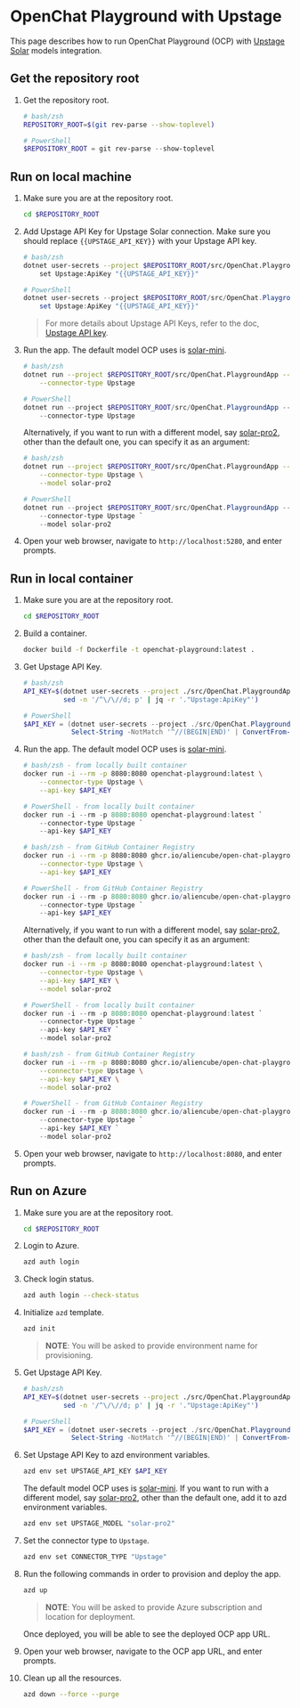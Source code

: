 # OpenChat Playground with Upstage

This page describes how to run OpenChat Playground (OCP) with [Upstage Solar](https://www.upstage.ai/solar-llm) models integration.

## Get the repository root

1. Get the repository root.

    ```bash
    # bash/zsh
    REPOSITORY_ROOT=$(git rev-parse --show-toplevel)
    ```

    ```powershell
    # PowerShell
    $REPOSITORY_ROOT = git rev-parse --show-toplevel
    ```

## Run on local machine

1. Make sure you are at the repository root.

    ```bash
    cd $REPOSITORY_ROOT
    ```

1. Add Upstage API Key for Upstage Solar connection. Make sure you should replace `{{UPSTAGE_API_KEY}}` with your Upstage API key.

    ```bash
    # bash/zsh
    dotnet user-secrets --project $REPOSITORY_ROOT/src/OpenChat.PlaygroundApp \
        set Upstage:ApiKey "{{UPSTAGE_API_KEY}}"
    ```

    ```powershell
    # PowerShell
    dotnet user-secrets --project $REPOSITORY_ROOT/src/OpenChat.PlaygroundApp `
        set Upstage:ApiKey "{{UPSTAGE_API_KEY}}"
    ```

    > For more details about Upstage API Keys, refer to the doc, [Upstage API key](https://console.upstage.ai/docs/getting-started#get-an-api-key).

1. Run the app. The default model OCP uses is [solar-mini]( https://console.upstage.ai/docs/models/solar-mini).

    ```bash
    # bash/zsh
    dotnet run --project $REPOSITORY_ROOT/src/OpenChat.PlaygroundApp -- \
        --connector-type Upstage
    ```

    ```powershell
    # PowerShell
    dotnet run --project $REPOSITORY_ROOT/src/OpenChat.PlaygroundApp -- `
        --connector-type Upstage
    ```

   Alternatively, if you want to run with a different model, say [solar-pro2](https://console.upstage.ai/docs/models/solar-pro-2), other than the default one, you can specify it as an argument:

    ```bash
    # bash/zsh
    dotnet run --project $REPOSITORY_ROOT/src/OpenChat.PlaygroundApp -- \
        --connector-type Upstage \
        --model solar-pro2
    ```

    ```powershell
    # PowerShell
    dotnet run --project $REPOSITORY_ROOT/src/OpenChat.PlaygroundApp -- `
        --connector-type Upstage `
        --model solar-pro2
    ```

1. Open your web browser, navigate to `http://localhost:5280`, and enter prompts.

## Run in local container

1. Make sure you are at the repository root.

    ```bash
    cd $REPOSITORY_ROOT
    ```

1. Build a container.

    ```bash
    docker build -f Dockerfile -t openchat-playground:latest .
    ```

1. Get Upstage API Key.

    ```bash
    # bash/zsh
    API_KEY=$(dotnet user-secrets --project ./src/OpenChat.PlaygroundApp list --json | \
              sed -n '/^\/\//d; p' | jq -r '."Upstage:ApiKey"')
    ```

    ```powershell
    # PowerShell
    $API_KEY = (dotnet user-secrets --project ./src/OpenChat.PlaygroundApp list --json | `
                Select-String -NotMatch '^//(BEGIN|END)' | ConvertFrom-Json).'Upstage:ApiKey'
    ```

1. Run the app. The default model OCP uses is [solar-mini](https://console.upstage.ai/docs/models/solar-mini).

    ```bash
    # bash/zsh - from locally built container
    docker run -i --rm -p 8080:8080 openchat-playground:latest \
        --connector-type Upstage \
        --api-key $API_KEY
    ```

    ```powershell
    # PowerShell - from locally built container
    docker run -i --rm -p 8080:8080 openchat-playground:latest `
        --connector-type Upstage `
        --api-key $API_KEY
    ```

    ```bash
    # bash/zsh - from GitHub Container Registry
    docker run -i --rm -p 8080:8080 ghcr.io/aliencube/open-chat-playground/openchat-playground:latest \
        --connector-type Upstage \
        --api-key $API_KEY
    ```

    ```powershell
    # PowerShell - from GitHub Container Registry
    docker run -i --rm -p 8080:8080 ghcr.io/aliencube/open-chat-playground/openchat-playground:latest `
        --connector-type Upstage `
        --api-key $API_KEY
    ```

   Alternatively, if you want to run with a different model, say [solar-pro2](https://console.upstage.ai/docs/models/solar-pro-2), other than the default one, you can specify it as an argument:

    ```bash
    # bash/zsh - from locally built container
    docker run -i --rm -p 8080:8080 openchat-playground:latest \
        --connector-type Upstage \
        --api-key $API_KEY \
        --model solar-pro2
    ```

    ```powershell
    # PowerShell - from locally built container
    docker run -i --rm -p 8080:8080 openchat-playground:latest `
        --connector-type Upstage `
        --api-key $API_KEY `
        --model solar-pro2
    ```

    ```bash
    # bash/zsh - from GitHub Container Registry
    docker run -i --rm -p 8080:8080 ghcr.io/aliencube/open-chat-playground/openchat-playground:latest \
        --connector-type Upstage \
        --api-key $API_KEY \
        --model solar-pro2
    ```

    ```powershell
    # PowerShell - from GitHub Container Registry
    docker run -i --rm -p 8080:8080 ghcr.io/aliencube/open-chat-playground/openchat-playground:latest `
        --connector-type Upstage `
        --api-key $API_KEY `
        --model solar-pro2
    ```

1. Open your web browser, navigate to `http://localhost:8080`, and enter prompts.

## Run on Azure

1. Make sure you are at the repository root.

    ```bash
    cd $REPOSITORY_ROOT
    ```

1. Login to Azure.

    ```bash
    azd auth login
    ```

1. Check login status.

    ```bash
    azd auth login --check-status
    ```

1. Initialize `azd` template.

    ```bash
    azd init
    ```

    > **NOTE**: You will be asked to provide environment name for provisioning.

1. Get Upstage API Key.

    ```bash
    # bash/zsh
    API_KEY=$(dotnet user-secrets --project ./src/OpenChat.PlaygroundApp list --json | \
              sed -n '/^\/\//d; p' | jq -r '."Upstage:ApiKey"')
    ```

    ```powershell
    # PowerShell
    $API_KEY = (dotnet user-secrets --project ./src/OpenChat.PlaygroundApp list --json | `
                Select-String -NotMatch '^//(BEGIN|END)' | ConvertFrom-Json).'Upstage:ApiKey'
    ```

1. Set Upstage API Key to azd environment variables.

    ```bash
    azd env set UPSTAGE_API_KEY $API_KEY
    ```

   The default model OCP uses is [solar-mini](https://console.upstage.ai/docs/models/solar-mini). If you want to run with a different model, say [solar-pro2](https://console.upstage.ai/docs/models/solar-pro-2), other than the default one, add it to azd environment variables.

    ```bash
    azd env set UPSTAGE_MODEL "solar-pro2"
    ```

1. Set the connector type to `Upstage`.

    ```bash
    azd env set CONNECTOR_TYPE "Upstage"
    ```

1. Run the following commands in order to provision and deploy the app.

    ```bash
    azd up
    ```

    > **NOTE**: You will be asked to provide Azure subscription and location for deployment.

   Once deployed, you will be able to see the deployed OCP app URL.

1. Open your web browser, navigate to the OCP app URL, and enter prompts.

1. Clean up all the resources.

    ```bash
    azd down --force --purge
    ```